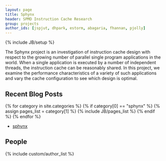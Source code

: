 ```yaml
---
layout: page
title: Sphynx
header: SPMD Instruction Cache Research
group: projects
author_ids: [jspjut, dhpark, estorm, abagaria, fhannan, pjolly]
---
```

{% include JB/setup %}

<div class="col-md-7">

<p>
The Sphynx project is an investigation of instruction cache design
with respect to the growing number of parallel single program
applications in the world.
When a single application is executed by a number of independent
threads, the instruction cache can be reasonably shared.
In this project, we examine the performance characteristics of a
variety of such applications and vary the cache configuration to see
which design is optimal.
</p>

<h2>Recent Blog Posts</h2>
{% for category in site.categories %}
  {% if category[0] == "sphynx" %}
    {% assign pages_list = category[1] %}
    {% include JB/pages_list %}
  {% endif %}
{% endfor %}

<ul class="tag_box inline"><li><a href="{{ site.url }}/categories.html#sphynx-ref">sphynx</a></li></ul>

</div>

<div class="col-md-5">
<h2>People</h2>
<div class="authors">
  {% include custom/author_list %}
</div>
